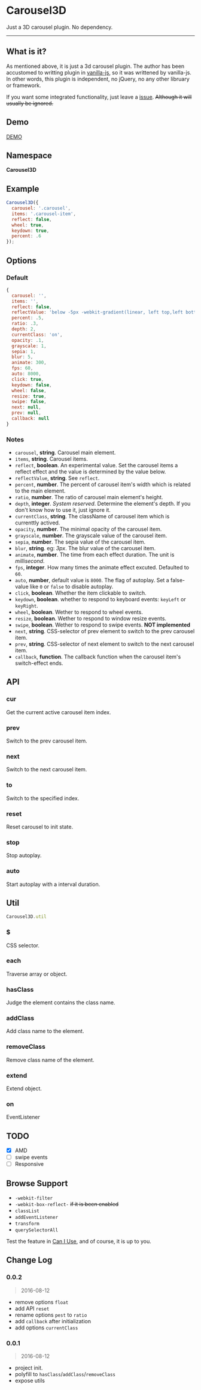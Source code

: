 # Carousel3D
Just a 3D carousel plugin. No dependency.

------

## What is it?

As mentioned above, it is just a 3d carousel plugin. The author has been accustomed to writting plugin in [vanilla-js](http://vanilla-js.com/), so it was writtened by vanilla-js. In other words, this plugin is independent, no jQuery, no any other libruary or framework.

If you want some integrated functionality, just leave a [issue](https://github.com/xovel/Carousel3D/issues). ~~Although it will usually be ignored.~~

## Demo

[DEMO](http://xovel.cn/Carousel3D)

## Namespace

**Carousel3D**

## Example

```js
Carousel3D({
  carousel: '.carousel',
  items: '.carousel-item',
  reflect: false,
  wheel: true,
  keydown: true,
  percent: .6
});
```

## Options

### Default

```js
{
  carousel: '',
  items: '',
  reflect: false,
  reflectValue: 'below -5px -webkit-gradient(linear, left top,left bottom, from(rgba(0,0,0,0.25)), to(rgba(255,255,255,0.05)))',
  percent: .5,
  ratio: .3,
  depth: 2,
  currentClass: 'on',
  opacity: .1,
  grayscale: 1,
  sepia: 1,
  blur: 5,
  animate: 300,
  fps: 60,
  auto: 8000,
  click: true,
  keydown: false,
  wheel: false,
  resize: true,
  swipe: false,
  next: null,
  prev: null,
  callback: null
}
```

### Notes

- `carousel`, **string**. Carousel main element.
- `items`, **string**. Carousel items.
- `reflect`, **boolean**. An experimental value. Set the carousel items a reflect effect and the value is determined by the value below.
- `reflectValue`, **string**. See `reflect`.
- `percent`, **number**. The percent of carousel item's width which is related to the main element.
- `ratio`, **number**. The ratio of carousel main element's height.
- `depth`, **integer**. *System reserved*. Determine the element's depth. If you don't know how to use it, just ignore it.
- `currentClass`, **string**. The className of carousel item which is currenttly actived.
- `opacity`, **number**. The minimal opacity of the carousel item.
- `grayscale`, **number**. The grayscale value of the carousel item.
- `sepia`, **number**. The sepia value of the carousel item.
- `blur`, **string**. eg: *3px*. The blur value of the carousel item.
- `animate`, **number**. The time from each effect duration. The unit is *millisecond*.
- `fps`, **integer**. How many times the animate effect excuted. Defaulted to `60`.
- `auto`, **number**, default value is `8000`. The flag of autoplay. Set a false-value like `0` or `false` to disable autoplay.
- `click`, **boolean**. Whether the item clickable to switch.
- `keydown`, **boolean**. whether to respond to keyboard events: `keyLeft` or `keyRight`.
- `wheel`, **boolean**. Wether to respond to wheel events.
- `resize`, **boolean**. Wether to respond to window resize events.
- `swipe`, **boolean**. Wether to respond to swipe events. **NOT implemented**
- `next`,  **string**. CSS-selector of prev element to switch to the prev carousel item.
- `prev`, **string**. CSS-selector of next element to switch to the next carousel item.
- `callback`, **function**. The callback function when the carousel item's switch-effect ends.

## API

### cur

Get the current active carousel item index.

### prev

Switch to the prev carousel item.

### next

Switch to the next carousel item.

### to 

Switch to the specified index.

### reset

Reset carousel to init state.

### stop

Stop autoplay.

### auto

Start autoplay with a interval duration.

## Util

```js
Carousel3D.util
```

### $

CSS selector.

### each

Traverse array or object.

### hasClass

Judge the element contains the class name.

### addClass

Add class name to the element.

### removeClass

Remove class name of the element.

### extend

Extend object.

### on

EventListener

## TODO

- [x] AMD
- [ ] swipe events
- [ ] Responsive

## Browse Support

- `-webkit-filter`
- `-webkit-box-reflect-` ~~if it is been enabled~~
- `classList`
- `addEventListener`
- `transform` 
- `querySelectorAll`

Test the feature in [Can I Use](http://caniuse.com/), and of course, it is up to you.

## Change Log

### 0.0.2

> 2016-08-12

- remove options `float`
- add API `reset`
- rename options `pest` to `ratio`
- add `callback` after initialization
- add options `currentClass`

### 0.0.1

> 2016-08-12

- project init.
- polyfill to `hasClass`/`addClass`/`removeClass`
- expose utils
